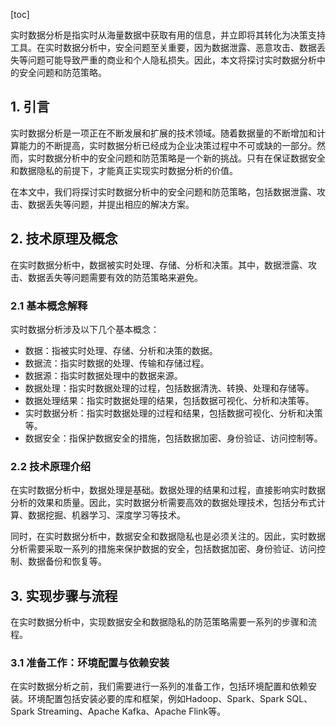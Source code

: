 
[toc]                    
                
                
实时数据分析是指实时从海量数据中获取有用的信息，并立即将其转化为决策支持工具。在实时数据分析中，安全问题至关重要，因为数据泄露、恶意攻击、数据丢失等问题可能导致严重的商业和个人隐私损失。因此，本文将探讨实时数据分析中的安全问题和防范策略。

## 1. 引言

实时数据分析是一项正在不断发展和扩展的技术领域。随着数据量的不断增加和计算能力的不断提高，实时数据分析已经成为企业决策过程中不可或缺的一部分。然而，实时数据分析中的安全问题和防范策略是一个新的挑战。只有在保证数据安全和数据隐私的前提下，才能真正实现实时数据分析的价值。

在本文中，我们将探讨实时数据分析中的安全问题和防范策略，包括数据泄露、攻击、数据丢失等问题，并提出相应的解决方案。

## 2. 技术原理及概念

在实时数据分析中，数据被实时处理、存储、分析和决策。其中，数据泄露、攻击、数据丢失等问题需要有效的防范策略来避免。

### 2.1 基本概念解释

实时数据分析涉及以下几个基本概念：

- 数据：指被实时处理、存储、分析和决策的数据。
- 数据流：指实时数据的处理、传输和存储过程。
- 数据源：指实时数据处理中的数据来源。
- 数据处理：指实时数据处理的过程，包括数据清洗、转换、处理和存储等。
- 数据处理结果：指实时数据处理的结果，包括数据可视化、分析和决策等。
- 实时数据分析：指实时数据处理的过程和结果，包括数据可视化、分析和决策等。
- 数据安全：指保护数据安全的措施，包括数据加密、身份验证、访问控制等。

### 2.2 技术原理介绍

在实时数据分析中，数据处理是基础。数据处理的结果和过程，直接影响实时数据分析的效果和质量。因此，实时数据分析需要高效的数据处理技术，包括分布式计算、数据挖掘、机器学习、深度学习等技术。

同时，在实时数据分析中，数据安全和数据隐私也是必须关注的。因此，实时数据分析需要采取一系列的措施来保护数据的安全，包括数据加密、身份验证、访问控制、数据备份和恢复等。

## 3. 实现步骤与流程

在实时数据分析中，实现数据安全和数据隐私的防范策略需要一系列的步骤和流程。

### 3.1 准备工作：环境配置与依赖安装

在实时数据分析之前，我们需要进行一系列的准备工作，包括环境配置和依赖安装。环境配置包括安装必要的库和框架，例如Hadoop、Spark、Spark SQL、Spark Streaming、Apache Kafka、Apache Flink等。

